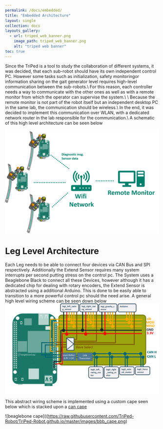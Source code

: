 ```yaml
---
permalink: /docs/embedded/
title: "Embedded Architecture"
layout: single
collection: docs
layouts_gallery:
  - url: triped_web_banner.png
    image_path: triped_web_banner.png
    alt: "triped web banner"
toc: true
---
```




Since the TriPed is a tool to study the collaboration of different systems, it was decided, that each sub-robot should have its own independent control PC.
However some tasks such as initialization, safety monitoringor information sharing on the gait generator level requires high-level communication between the sub-robots.\\
For this reason, each controller needs a way to communicate with the other ones as well as with a remote monitor from which the operator can supervise the system.\\
\\
Because the remote monitor is not part of the robot itself but an independent desktop PC in the same lab, the communication should be wireless.\\
In the end, it was decided to implement this communication over WLAN, with a dedicated network router in the lab responsible for the communication.\\
A schematic of this high level architecture can be seen below

![high level communication](https://raw.githubusercontent.com/TriPed-Robot/TriPed-Robot.github.io/master/images/full_control_network.png)

# Leg Level Architecture
Each Leg needs to be able to connect four devices via CAN Bus and SPI respectively.
Additionally the Extend Sensor requires many system interrupts per second putting stress on the control pc.
The System uses a Beaglebone Black to connect all these Devices, however although it has a dedicated chip for dealing with rotary encoders,
the Extend Sensor is abstracted using a additional Arduino. This is done to be easily able to transition to a more powerful control pc should the need arise.
A general high level wiring scheme can be seen down below
![abstract wiring scheme](https://raw.githubusercontent.com/TriPed-Robot/TriPed-Robot.github.io/master/images/Verdrahtungsschema.png)

This abstract wiring scheme is implemented using a custom cape seen below which is stacked upon a [can cape](https://www.waveshare.com/wiki/RS485_CAN_CAPE)

![beaglebone cape]((https://raw.githubusercontent.com/TriPed-Robot/TriPed-Robot.github.io/master/images/bbb_cape.png)

